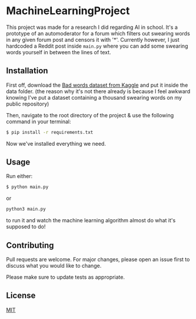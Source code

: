 # MachineLearningProject

This project was made for a research I did regarding AI in school. It's a prototype of an automoderator for a forum which filters out swearing words in any given forum post and censors it with '*'. Currently however, I just hardcoded a Reddit post inside `main.py` where you can add some swearing words yourself in between the lines of text. 

## Installation

First off, download the [Bad words dataset from Kaggle](https://www.kaggle.com/datasets/nicapotato/bad-bad-words?resource=download) and put it inside the data folder. (the reason why it's not there already is because I feel awkward knowing I've put a dataset containing a thousand swearing words on my public repository)

Then, navigate to the root directory of the project & use the following command in your terminal:
```bash
$ pip install -r requirements.txt
```

Now we've installed everything we need.

## Usage
Run either:
```bash
$ python main.py
```
or
```bash
python3 main.py
```
to run it and watch the machine learning algorithm almost do what it's supposed to do!

## Contributing

Pull requests are welcome. For major changes, please open an issue first
to discuss what you would like to change.

Please make sure to update tests as appropriate.

## License

[MIT](https://choosealicense.com/licenses/mit/)
